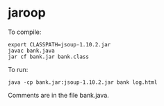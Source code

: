 # jaroop

To compile:
```
export CLASSPATH=jsoup-1.10.2.jar
javac bank.java
jar cf bank.jar bank.class
```

To run:
```
java -cp bank.jar:jsoup-1.10.2.jar bank log.html
```

Comments are in the file bank.java.
